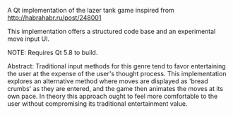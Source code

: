 A Qt implementation of the lazer tank game inspired from http://habrahabr.ru/post/248001

This implementation offers a structured code base and an experimental move input UI.

NOTE: Requires Qt 5.8 to build. 

Abstract:
Traditional input methods for this genre tend to favor entertaining the user at the
expense of the user's thought process. This implementation explores an alternative
method where moves are displayed as 'bread crumbs' as they are entered, and the game
then animates the moves at its own pace. In theory this approach ought to feel more
comfortable to the user without compromising its traditional entertainment value.
